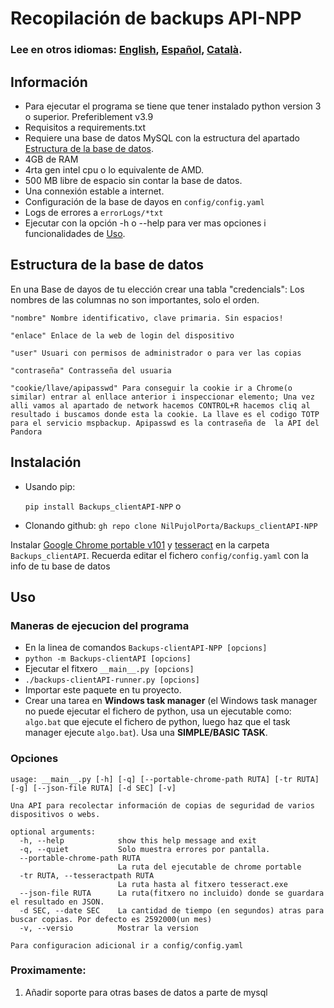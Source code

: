 # Recopilación de backups API-NPP

### **Lee en otros idiomas: [English](README.md), [Español](README.ES-es.md), [Català](README.CA-ca.md).**

## Información
- Para ejecutar el programa se tiene que tener instalado python version 3 o superior. Preferiblement v3.9
- Requisitos a requirements.txt
- Requiere una base de datos MySQL con la estructura del apartado [Estructura de la base de datos](#estructura-de-la-base-de-datos).
- 4GB de RAM
- 4rta gen intel cpu o lo equivalente de AMD.
- 500 MB libre de espacio sin contar la base de datos.
- Una connexión estable a internet.
- Configuración de la base de dayos en `config/config.yaml`
- Logs de errores a `errorLogs/*txt`
- Ejecutar con la opción -h o --help para ver mas opciones i funcionalidades de [Uso](#Uso).


## Estructura de la base de datos
En una Base de dayos de tu elección crear una tabla "credencials":
Los nombres de las columnas no son importantes, solo el orden.
```
"nombre" Nombre identificativo, clave primaria. Sin espacios!

"enlace" Enlace de la web de login del dispositivo

"user" Usuari con permisos de administrador o para ver las copias

"contraseña" Contrasseña del usuaria

"cookie/llave/apipasswd" Para conseguir la cookie ir a Chrome(o similar) entrar al enllace anterior i inspeccionar elemento; Una vez alli vamos al apartado de network hacemos CONTROL+R hacemos cliq al resultado i buscamos donde esta la cookie. La llave es el codigo TOTP para el servicio mspbackup. Apipasswd es la contraseña de  la API del Pandora
```

## Instalación

- Usando pip:

  ```pip install Backups_clientAPI-NPP```
  o
- Clonando github:
  ```gh repo clone NilPujolPorta/Backups_clientAPI-NPP```

Instalar [Google Chrome portable v101](GoogleChromePortable_101.0.4951.67_online.paf.exe) y [tesseract](tesseract-ocr-w64-setup-v5.0.0-rc1.20211030.exe) en la carpeta `Backups_clientAPI`.
Recuerda editar el fichero ``config/config.yaml`` con la info de tu base de datos


## Uso
### Maneras de ejecucion del programa
- En la linea de comandos `Backups-clientAPI-NPP [opcions]`
- ```python -m Backups-clientAPI [opcions]```
- Ejecutar el fitxero `__main__.py [opcions]`
- ```./backups-clientAPI-runner.py [opcions] ```
- Importar este paquete en tu proyecto.
- Crear una tarea en **Windows task manager** (el Windows task manager no puede ejecutar el fichero de python, usa un ejecutable como: ``algo.bat`` que ejecute el fichero de python, luego haz que el task manager ejecute `algo.bat`). Usa una **SIMPLE/BASIC TASK**.


### Opciones
```
usage: __main__.py [-h] [-q] [--portable-chrome-path RUTA] [-tr RUTA] [-g] [--json-file RUTA] [-d SEC] [-v]

Una API para recolectar información de copias de seguridad de varios dispositivos o webs.

optional arguments:
  -h, --help            show this help message and exit
  -q, --quiet           Solo muestra errores por pantalla.
  --portable-chrome-path RUTA
                        La ruta del ejecutable de chrome portable
  -tr RUTA, --tesseractpath RUTA
                        La ruta hasta al fitxero tesseract.exe
  --json-file RUTA      La ruta(fitxero no incluido) donde se guardara el resultado en JSON.
  -d SEC, --date SEC    La cantidad de tiempo (en segundos) atras para buscar copias. Por defecto es 2592000(un mes)
  -v, --versio          Mostrar la version

Para configuracion adicional ir a config/config.yaml
```

### Proximamente:
1. Añadir soporte para otras bases de datos a parte de mysql
